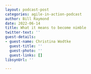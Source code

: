 ```yaml
---
layout: podcast-post
categories: agile-in-action-podcast
author: Bill Raymond
date: 2022-06-14
title: What it means to become nimble
twitter-text: ''
guest-details:
- guest-name: Christina Wodtke
  guest-title: ''
  guest-photo: ''
  guest-links: []
libsynUrl: ''

---
```

